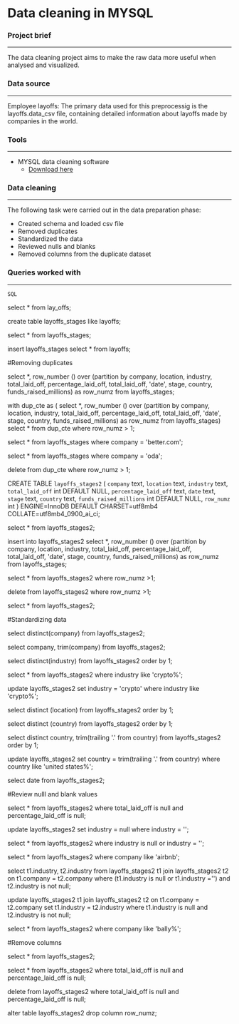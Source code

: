 # Data cleaning in MYSQL

### Project brief

---

The data cleaning project aims to make the raw data more useful when analysed and visualized. 


### Data source 
---
Employee layoffs: The primary data used for this preprocessig is the layoffs.data_csv file, containing detailed information about layoffs made by companies in the world. 

### Tools
---
- MYSQL data cleaning software
    - [Download here](https://MYSQL.com)


### Data cleaning
---
The following task were carried out in the data preparation phase:
- Created schema and loaded csv file
- Removed duplicates
- Standardized the data
- Reviewed nulls and blanks
- Removed columns from the duplicate dataset

### Queries worked with
  ---
    SQL
  
select * from lay_offs;

create table layoffs_stages
like layoffs;

select * from layoffs_stages;

insert layoffs_stages
select * 
from layoffs;

#Removing duplicates

select *,
row_number () over (partition by company, location, industry, total_laid_off, 
percentage_laid_off, total_laid_off, 'date', stage, country, funds_raised_millions) as row_numz
from  layoffs_stages;

with dup_cte as (
select *,
row_number () over (partition by company, location, industry, total_laid_off, 
percentage_laid_off, total_laid_off, 'date', stage, country, funds_raised_millions) as row_numz
from  layoffs_stages)
select * from dup_cte
where row_numz > 1; 

select * from layoffs_stages
where company = 'better.com';

select * from layoffs_stages
where company = 'oda';

delete 
from dup_cte
where row_numz > 1;

CREATE TABLE `layoffs_stages2` (
  `company` text,
  `location` text,
  `industry` text,
  `total_laid_off` int DEFAULT NULL,
  `percentage_laid_off` text,
  `date` text,
  `stage` text,
  `country` text,
  `funds_raised_millions` int DEFAULT NULL,
  `row_numz` int 
) ENGINE=InnoDB DEFAULT CHARSET=utf8mb4 COLLATE=utf8mb4_0900_ai_ci;


select * from layoffs_stages2;

insert into layoffs_stages2
select *,
row_number () over (partition by company, location, industry, total_laid_off, 
percentage_laid_off, total_laid_off, 'date', stage, country, funds_raised_millions) as row_numz
from  layoffs_stages;

select * 
from layoffs_stages2
where row_numz >1;

delete
from layoffs_stages2
where row_numz >1;

select * 
from layoffs_stages2;

#Standardizing data

select distinct(company)
from layoffs_stages2; 

select company, trim(company)
from layoffs_stages2;
 
select distinct(industry)
from layoffs_stages2
order by 1;

select *
from layoffs_stages2
where industry like 'crypto%';
 
update layoffs_stages2
set industry = 'crypto'
where industry like 'crypto%';

select distinct (location)
from layoffs_stages2
order by 1; 

select distinct (country)
from layoffs_stages2
order by 1; 

select distinct country, trim(trailing '.' from country)
from layoffs_stages2
order by 1;

update layoffs_stages2
set country = trim(trailing '.' from country)
where country like 'united states%';

 select date from layoffs_stages2;

#Review nulll and blank values

select * 
from layoffs_stages2
where total_laid_off is null
and percentage_laid_off is null;

update layoffs_stages2
set industry = null
where industry = '';


select *
from layoffs_stages2
where industry is null
or industry = '';

select *
from layoffs_stages2
where company like 'airbnb';

select t1.industry, t2.industry 
from layoffs_stages2 t1
join
layoffs_stages2 t2
on t1.company = t2.company
where (t1.industry is null or t1.industry ='')
and t2.industry is not null;

update layoffs_stages2 t1
join layoffs_stages2 t2
on t1.company = t2.company
set t1.industry = t2.industry
where t1.industry is null
and t2.industry is not null;

select *
from layoffs_stages2
where company like 'bally%';


#Remove columns 

select * from layoffs_stages2;

select * 
from layoffs_stages2
where total_laid_off is null
and percentage_laid_off is null;

delete
from layoffs_stages2
where total_laid_off is null
and percentage_laid_off is null;

alter table layoffs_stages2
drop column row_numz;
